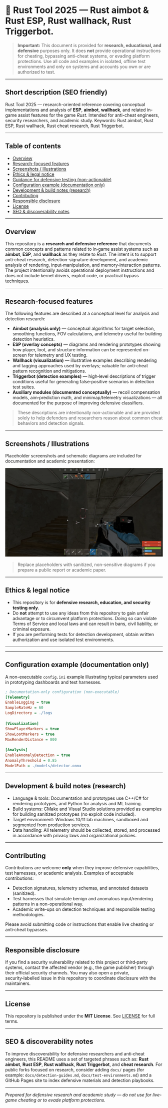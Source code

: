 # 🚀 Rust Tool 2025 — Rust aimbot & Rust ESP, Rust wallhack, Rust Triggerbot.

> **Important:** This document is provided for **research, educational, and defensive** purposes only. It does **not** provide operational instructions for cheating, bypassing anti-cheat systems, or evading platform protections. Use all code and examples in isolated, offline test environments and only on systems and accounts you own or are authorized to test.

---

## Short description (SEO friendly)

Rust Tool 2025 — research-oriented reference covering conceptual implementations and analysis of **ESP**, **aimbot**, **wallhack**, and related in-game assist features for the game *Rust*. Intended for anti-cheat engineers, security researchers, and academic study. Keywords: Rust aimbot, Rust ESP, Rust wallhack, Rust cheat research, Rust Triggerbot.

---

## Table of contents

* [Overview](#overview)
* [Research-focused features](#research-focused-features)
* [Screenshots / Illustrations](#screenshots--illustrations)
* [Ethics & legal notice](#ethics--legal-notice)
* [Guidance for defensive testing (non-actionable)](#guidance-for-defensive-testing-non-actionable)
* [Configuration example (documentation only)](#configuration-example-documentation-only)
* [Development & build notes (research)](#development--build-notes-research)
* [Contributing](#contributing)
* [Responsible disclosure](#responsible-disclosure)
* [License](#license)
* [SEO & discoverability notes](#seo--discoverability-notes)

---

## Overview

This repository is a **research and defensive reference** that documents common concepts and patterns related to in‑game assist systems such as **aimbot**, **ESP**, and **wallhack** as they relate to *Rust*. The intent is to support anti‑cheat research, detection-signature development, and academic analysis of rendering, input‑manipulation, and memory‑interaction patterns. The project intentionally avoids operational deployment instructions and does not include kernel drivers, exploit code, or practical bypass techniques.

---

## Research-focused features

The following features are described at a conceptual level for analysis and detection research:

* **Aimbot (analysis only)** — conceptual algorithms for target selection, smoothing functions, FOV calculations, and telemetry useful for building detection heuristics.
* **ESP (overlay concepts)** — diagrams and rendering prototypes showing how player, loot, and structure information can be represented on-screen for telemetry and UX testing.
* **Wallhack (visualization)** — illustrative examples describing rendering and tagging approaches used by overlays; valuable for anti‑cheat pattern recognition and mitigations.
* **Triggerbot (detection examples)** — high‑level descriptions of trigger conditions useful for generating false‑positive scenarios in detection test suites.
* **Auxiliary modules (documented conceptually)** — recoil compensation models, aim‑prediction math, and minimap/telemetry visualizations — all documented for the purpose of improving defensive classifiers.

> These descriptions are intentionally non-actionable and are provided solely to help defenders and researchers reason about common cheat behaviors and detection signals.

---

## Screenshots / Illustrations

Placeholder screenshots and schematic diagrams are included for documentation and academic presentation:

![diagram\_placeholder](/assets/image.png)

> Replace placeholders with sanitized, non-sensitive diagrams if you prepare a public report or academic paper.

---

## Ethics & legal notice

* This repository is for **defensive research, education, and security testing only**.
* Do **not** attempt to use any ideas from this repository to gain unfair advantage or to circumvent platform protections. Doing so can violate Terms of Service and local laws and can result in bans, civil liability, or criminal exposure.
* If you are performing tests for detection development, obtain written authorization and use isolated test environments.

---



---

## Configuration example (documentation only)

A non-executable `config.ini` example illustrating typical parameters used in prototyping dashboards and test harnesses.

```ini
; Documentation-only configuration (non-executable)
[Telemetry]
EnableLogging = true
SampleRateHz = 60
LogDirectory = ./logs

[Visualization]
ShowPlayerMarkers = true
ShowLootMarkers = true
MaxRenderDistance = 800

[Analysis]
EnableAnomalyDetection = true
AnomalyThreshold = 0.85
ModelPath = ./models/detector.onnx
```

---

## Development & build notes (research)

* Language & tools: Documentation and prototypes use C++/C# for rendering prototypes, and Python for analysis and ML training.
* Build systems: CMake and Visual Studio solutions provided as examples for building sanitized prototypes (no exploit code included).
* Target environment: Windows 10/11 lab machines, sandboxed and segmented from production services.
* Data handling: All telemetry should be collected, stored, and processed in accordance with privacy laws and organizational policies.

---

## Contributing

Contributions are welcome **only** when they improve defensive capabilities, test harnesses, or academic analysis. Examples of acceptable contributions:

* Detection signatures, telemetry schemas, and annotated datasets (sanitized).
* Test harnesses that simulate benign and anomalous input/rendering patterns in a non-operational way.
* Academic write-ups on detection techniques and responsible testing methodologies.

Please avoid submitting code or instructions that enable live cheating or anti‑cheat bypasses.

---

## Responsible disclosure

If you find a security vulnerability related to this project or third‑party systems, contact the affected vendor (e.g., the game publisher) through their official security channels. You may also open a private, security‑labelled issue in this repository to coordinate disclosure with the maintainers.

---

## License

This repository is published under the **MIT License**. See [LICENSE](LICENSE) for full terms.

---

## SEO & discoverability notes

To improve discoverability for defensive researchers and anti‑cheat engineers, this README uses a set of targeted phrases such as: **Rust aimbot**, **Rust ESP**, **Rust wallhack**, **Rust Triggerbot**, and **cheat research**. For public forks focused on research, consider adding `docs/` pages (for example: `docs/detection-guides.md`, `docs/test-environments.md`) and a GitHub Pages site to index defensive materials and detection playbooks.

---

*Prepared for defensive research and academic study — do not use for live-game cheating or to evade platform protections.*

